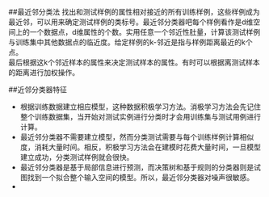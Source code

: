 <script type="text/javascript"
  src="http://cdn.mathjax.org/mathjax/latest/MathJax.js?config=TeX-AMS-MML_HTMLorMML">
</script>
##最近邻分类法
找出和测试样例的属性相对接近的所有训练样例，这些样例成为最近邻，可以用来确定测试样例的类标号。最近邻分类器吧每个样例看作是d维空间上的一个数据点，d维属性的个数。实用任意一个邻近性肚量，计算该测试样例与训练集中其他数据点的临近度。给定样例的k-邻近是指与样例距离最近的k个点。  
最后根据这k个邻近样本的属性来决定测试样本的属性。有时可以根据离测试样本的距离进行加权操作。  

##近邻分类器特征
* 根据训练数据建立相应模型，这种数据积极学习方法。消极学习方法会先记住整个训练数据集，当开始对测试实例进行分类时才会用训练集与测试用例进行计算。
* 最近邻分类器不需要建立模型，然而分类测试需要与每个训练样例计算相似度，消耗大量时间。相反，积极学习方法会在建模时花费大量时间，一旦模型建立成功，分类测试样例就会很快。  
* 最近邻分类器是基于局部信息进行预测，而决策树和基于规则的分类器则是试图找到一个拟合整个输入空间的模型。所以，最近邻分类器对噪声很敏感。
* 